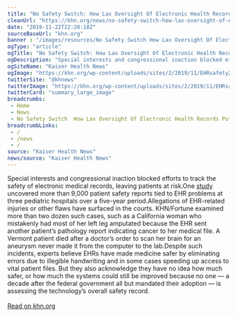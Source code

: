 ```yaml
--- 
title: "No Safety Switch: How Lax Oversight Of Electronic Health Records Puts Patients At Risk"
cleanUrl: "https://khn.org/news/no-safety-switch-how-lax-oversight-of-electronic-health-records-puts-patients-at-risk/"
date: "2019-11-22T22:20:18Z"
sourceBaseUrl: "khn.org"
banner : "/images/resources/No Safety Switch How Lax Oversight Of Electronic Health Records Puts Patients At Risk.png"
ogType: "article"
ogTitle: "No Safety Switch: How Lax Oversight Of Electronic Health Records Puts Patients At Risk"
ogDescription: "Special interests and congressional inaction blocked efforts to track the safety of electronic medical records, leaving patients at risk."
ogSiteName: "Kaiser Health News"
ogImage: "https://khn.org/wp-content/uploads/sites/2/2019/11/EHRsafety2.jpg"
twitterSite: "@khnews"
twitterImage: "https://khn.org/wp-content/uploads/sites/2/2019/11/EHRsafety2.jpg?w=640"
twitterCard: "summary_large_image"
breadcrumbs:
 - Home
 - News
 - No Safety Switch  How Lax Oversight Of Electronic Health Records Puts Patients At Risk
breadcrumbLinks:
 - / 
 - /news
 - / 
source: "Kaiser Health News"
news/source: "Kaiser Health News"
---
```

Special interests and congressional inaction blocked efforts to track the safety of electronic medical records, leaving patients at risk.One <a href="https://www.healthaffairs.org/doi/10.1377/hlthaff.2018.0699">study</a> uncovered more than 9,000 patient safety reports tied to EHR problems at three pediatric hospitals over a five-year period.Allegations of EHR-related injuries or other flaws have surfaced in the courts. KHN/Fortune examined more than two dozen such cases, such as a California woman who mistakenly had most of her left leg amputated because the EHR sent another patient’s pathology report indicating cancer to her medical file. A Vermont patient died after a doctor’s order to scan her brain for an aneurysm never made it from the computer to the lab.Despite such incidents, experts believe EHRs have made medicine safer by eliminating errors due to illegible handwriting and in some cases speeding up access to vital patient files. But they also acknowledge they have no idea how much safer, or how much the systems could still be improved because no one — a decade after the federal government all but mandated their adoption — is assessing the technology’s overall safety record.<br><br><a href="https://khn.org/news/no-safety-switch-how-lax-oversight-of-electronic-health-records-puts-patients-at-risk/">Read on khn.org</a>
